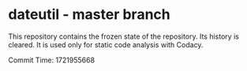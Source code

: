 # dateutil - master branch

This repository contains the frozen state of the repository.
Its history is cleared. It is used only for static code
analysis with Codacy.

Commit Time: 1721955668